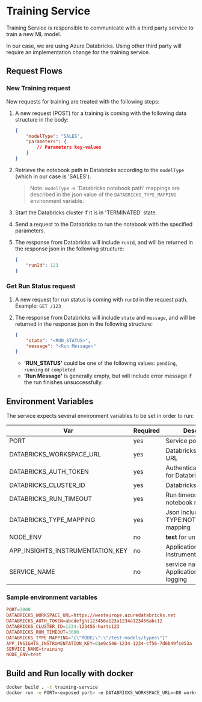 # Training Service

Training Service is responsible to communicate with a third party service to train a new ML model.

In our case, we are using Azure Databricks. Using other third party will require an implementation change for the training service.

## Request Flows

### New Training request

New requests for training are treated with the following steps:

1. A new request (POST) for a training is coming with the following data structure in the body:

    ```json
    {
        "modelType": "SALES",
        "parameters": {
            // Parameters key-values
        }
    }
    ```

1. Retrieve the notebook path in Databricks according to the `modelType` (which in our case is 'SALES').
    > Note: `modelType` -> 'Databricks notebook path' mappings are described in the json value of the `DATABRICKS_TYPE_MAPPING` environment variable.
1. Start the Databricks cluster if it is in 'TERMINATED' state.
1. Send a request to the Databricks to run the notebook with the specified parameters.
1. The response from Databricks will include `runId`, and will be returned in the response json in the following structure:

    ```json
    {
        "runId": 123
    }
    ```

### Get Run Status request

1. A new request for run status is coming with `runId` in the request path. Example: `GET /123`

1. The response from Databricks will include `state` and `message`, and will be returned in the response json in the following structure:

    ```json
    {
        "state": "<RUN_STATUS>",
        "message": "<Run Message>"
    }
    ```

    - **'RUN_STATUS'** could be one of the following values: `pending`, `running` or `completed`
    - **'Run Message'** is generally empty, but will include error message if the run finishes unsuccessfully.

## Environment Variables

The service expects several environment variables to be set in order to run:

| Var                              | Required | Description                                   |
| -------------------------------- | -------- | --------------------------------------------- |
| PORT                             | yes      | Service port                                  |
| DATABRICKS_WORKSPACE_URL         | yes      | Databricks Workspace URL                      |
| DATABRICKS_AUTH_TOKEN            | yes      | Authentication Token for Databricks           |
| DATABRICKS_CLUSTER_ID            | yes      | Databricks cluster ID                         |
| DATABRICKS_RUN_TIMEOUT           | yes      | Run timeout for notebook runs                 |
| DATABRICKS_TYPE_MAPPING          | yes      | Json including TYPE:NOTEBOOK_PATH mapping     |
| NODE_ENV                         | no       | **test** for unit testing                     |
| APP_INSIGHTS_INSTRUMENTATION_KEY | no       | Application Insights instrumentation key      |
| SERVICE_NAME                     | no       | service name for Application Insights logging |

### Sample environment variables

```conf
PORT=3000
DATABRICKS_WORKSPACE_URL=https://westeurope.azuredatabricks.net
DATABRICKS_AUTH_TOKEN=abcdefghi123456a123a1234a123456abc12
DATABRICKS_CLUSTER_ID=1234-123456-hurts123
DATABRICKS_RUN_TIMEOUT=3600
DATABRICKS_TYPE_MAPPING="{\"MODEL\":\"/test-models/types\"}"
APP_INSIGHTS_INSTRUMENTATION_KEY=01e9c546-1234-1234-cf56-7d6b49fc053a
SERVICE_NAME=training
NODE_ENV=test
```

## Build and Run locally with docker

```bash
docker build . -t training-service
docker run -e PORT=<exposed port> -e DATABRICKS_WORKSPACE_URL=<DB workspace url> -e DATABRICKS_AUTH_TOKEN=<token> -e DATABRICKS_CLUSTER_ID=<cluster id> -e DATABRICKS_RUN_TIMEOUT=<timeout> -e DATABRICKS_TYPE_MAPPING=<TYPE:NOTEBOOK_PATH mapping> -e APP_INSIGHTS_INSTRUMENTATION_KEY=<key> -e SERVICE_NAME=training -e NODE_ENV=development -p 127.0.0.1:3000:3000 training-service
```

